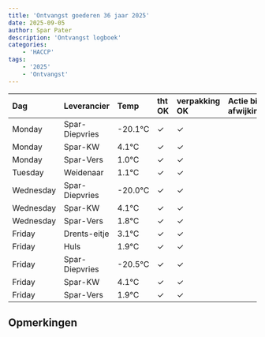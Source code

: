 ```yaml
---
title: 'Ontvangst goederen 36 jaar 2025'
date: 2025-09-05
author: Spar Pater
description: 'Ontvangst logboek'
categories:
    - 'HACCP'
tags:
    - '2025'
    - 'Ontvangst'
---
```

| Dag | Leverancier | Temp | tht OK | verpakking OK | Actie bij afwijking | Controle door |
|:---|:---|:---|:---|:---|:---|:---|
| Monday | Spar-Diepvries | -20.1°C | &check; | &check; | | DPater |
| Monday | Spar-KW | 4.1°C | &check; | &check; | | DPater |
| Monday | Spar-Vers | 1.0°C | &check; | &check; | | DPater |
| Tuesday | Weidenaar | 1.1°C | &check; | &check; | | DPater |
| Wednesday | Spar-Diepvries | -20.0°C | &check; | &check; | | WPater |
| Wednesday | Spar-KW | 4.1°C | &check; | &check; | | WPater |
| Wednesday | Spar-Vers | 1.8°C | &check; | &check; | | WPater |
| Friday | Drents-eitje | 3.1°C | &check; | &check; | | WPater |
| Friday | Huls | 1.9°C | &check; | &check; | | WPater |
| Friday | Spar-Diepvries | -20.5°C | &check; | &check; | | WPater |
| Friday | Spar-KW | 4.1°C | &check; | &check; | | WPater |
| Friday | Spar-Vers | 1.9°C | &check; | &check; | | WPater |

## Opmerkingen


